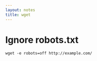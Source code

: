 ```yaml
---
layout: notes
title: wget
---
```


# Ignore robots.txt
```shell
wget -e robots=off http://example.com/
```
